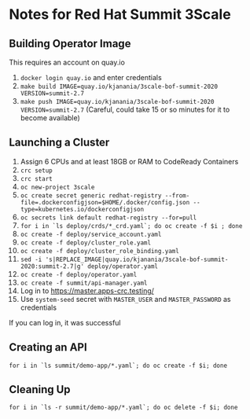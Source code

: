 # Notes for Red Hat Summit 3Scale

## Building Operator Image
This requires an account on quay.io
1. `docker login quay.io` and enter credentials
2. `make build IMAGE=quay.io/kjanania/3scale-bof-summit-2020 VERSION=summit-2.7`
3. `make push IMAGE=quay.io/kjanania/3scale-bof-summit-2020 VERSION=summit-2.7`
   (Careful, could take 15 or so minutes for it to become available)


## Launching a Cluster
1. Assign 6 CPUs and at least 18GB or RAM to CodeReady Containers
2. `crc setup`
3. `crc start`
4. `oc new-project 3scale`
4. `oc create secret generic redhat-registry --from-file=.dockerconfigjson=$HOME/.docker/config.json --type=kubernetes.io/dockerconfigjson`
5. `oc secrets link default redhat-registry --for=pull`
6. ```for i in `ls deploy/crds/*_crd.yaml`; do oc create -f $i ; done```
7. `oc create -f deploy/service_account.yaml`
8. `oc create -f deploy/cluster_role.yaml`
9. `oc create -f deploy/cluster_role_binding.yaml`
10. `sed -i 's|REPLACE_IMAGE|quay.io/kjanania/3scale-bof-summit-2020:summit-2.7|g' deploy/operator.yaml`
11. `oc create -f deploy/operator.yaml`
12. `oc create -f summit/api-manager.yaml`
13. Log in to https://master.apps-crc.testing/
14. Use `system-seed` secret with `MASTER_USER` and `MASTER_PASSWORD` as credentials

If you can log in, it was successful

## Creating an API
```for i in `ls summit/demo-app/*.yaml`; do oc create -f $i; done```


## Cleaning Up
```for i in `ls -r summit/demo-app/*.yaml`; do oc delete -f $i; done```
